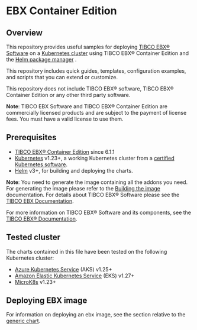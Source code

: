 # EBX Container Edition

## Overview

This repository provides useful samples for deploying [TIBCO EBX® Software](https://www.tibco.com/products/tibco-ebx-software) 
on a [Kubernetes cluster](http://kubernetes.io/) using TIBCO EBX® Container Edition and the [Helm package manager](https://helm.sh/) .

This repository includes quick guides, templates, configuration examples, and scripts that you can extend or customize.

This repository does not include TIBCO EBX® software, TIBCO EBX® Container Edition or any other third party software.

**Note**: TIBCO EBX Software and TIBCO EBX® Container Edition are commercially licensed products and are subject to 
the payment of license fees.
You must have a valid license to use them. 

## Prerequisites

- [TIBCO EBX® Container Edition](https://docs.tibco.com/pub/ebx/6.1.0/doc/pdf/TIB_ebx_6.1.0_container_edition.pdf?id=0) 
since 6.1.1
- [Kubernetes](https://kubernetes.io/) v1.23+, a working Kubernetes cluster from a [certified Kubernetes software](https://www.cncf.io/certification/software-conformance/).
- [Helm](https://helm.sh/) v3+, for building and deploying the charts.

**Note**:
You need to generate the image containing all the addons you need. 
For generating the image please refer to the [Building the image](https://docs.tibco.com/pub/ebx/6.1.0/doc/html/fr/ece/building_the_image.html#_building_the_image) 
documentation.
For details about TIBCO EBX® Software please see the [TIBCO EBX Documentation](https://docs.tibco.com/pub/ebx/latest/doc/html/fr/index.html).

For more information on TIBCO EBX® Software and its components, see the [TIBCO EBX® Documentation](https://docs.tibco.com/products/tibco-ebx).

## Tested cluster

The charts contained in this file have been tested on the following Kubernetes cluster:

* [Azure Kubernetes Service](https://learn.microsoft.com/en-us/azure/aks/) (AKS) v1.25+ 
* [Amazon Elastic Kubernetes Service](https://aws.amazon.com/fr/eks/) (EKS) v1.27+ 
* [MicroK8s](https://microk8s.io/) v1.23+

## Deploying EBX image

For information on deploying an ebx image, see the section relative to the 
[generic chart](/helm/chart/README.md).
